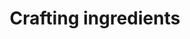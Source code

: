 ---
title: Crafting ingredients
nav_order: 30
parent: Items
nav_exclude: true # TODO: crafting ingredients
---